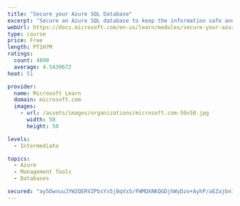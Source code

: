 ```yaml
---
title: "Secure your Azure SQL Database"
excerpt: "Secure an Azure SQL database to keep the information safe and diagnose potential security concerns as they happen."
webUrl: https://docs.microsoft.com/en-us/learn/modules/secure-your-azure-sql-database/
type: course
price: Free
length: PT1H7M
ratings:
  count: 4890
  average: 4.5439672
heat: 51

provider:
  name: Microsoft Learn
  domain: microsoft.com
  images:
    - url: /assets/images/organizations/microsoft.com-50x50.jpg
      width: 50
      height: 50

levels:
  - Intermediate

topics:
  - Azure
  - Management Tools
  - Databases

secured: "ay5OwnuuJYW2QERVZPbsYx5jBqVx5/FWMQkNKQGDjhWyDzo+AyhP/aEZajbn7Viz9VxBgme4aLv51Sd8o1MNbawfY5JI4dwwhOnJUjs9MJmpRa6Vh3/KI80Ot0cQxhbLPMbkVkmsEH8ccWsZZRWyEabZLj7pLF214H0JY8bpu7k3cImOjAcElRX2Ai7/8mc0Gz6wF1UMV/ZmRayRWKcuKEY2PXtNWdJTN7s02HvVBt8MXaEPmFp+giRZ+ILlNtsdLL+ncDqAiqDRX6i4vnBh5+YmgArB7WiFlvyRypn+lrJyG4jZk8/cLzEWWQ4LUp84dRNj9MpkDH0UjnIwkerXXFKpy0gBxRR4MmsZCguXceFAI+vjI8xetMHxkg/WuInV3qcXw36N9VHJwCANte2F8vcOBZhNzvag8Hvb2dhz+2o=;B66omP+CKlqDZBOmNi4bOA=="
---
```


